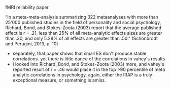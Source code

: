 fMRI reliability paper



“In a meta-meta-analysis summarizing 322 metaanalyses with more than 25'000 published studies in the field of personality and social psychology, Richard, Bond, and Stokes-Zoota (2003) report that the average published effect is r = .21, less than 25% of all meta-analytic effects sizes are greater than .30, and only 5.28% of all effects are greater than .50.” (Schönbrodt and Perugini, 2013, p. 10)

- separately, that paper shows that small ES don't produce stable correlations. yet there is little dance of the correlations in vahey's results
- i looked into Richard, Bond, and Stokes-Zoota (2003) more, and vahey's reported result of r = .46 would place it in the top >90 percentile of meta analytic correlations in psychology. again, either the IRAP is a truly exceptional measure, or something is amiss.



